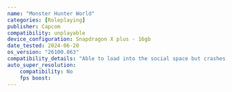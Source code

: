 ```yaml
---
name: "Monster Hunter World"
categories: [Roleplaying]
publisher: Capcom
compatibility: unplayable
device_configuration: Snapdragon X plus - 16gb
date_tested: 2024-06-20
os_version: "26100.863"
compatibility_details: "Able to load into the social space but crashes when trying to do quests"
auto_super_resolution:
    compatibility: No
    fps boost: 
---
```


